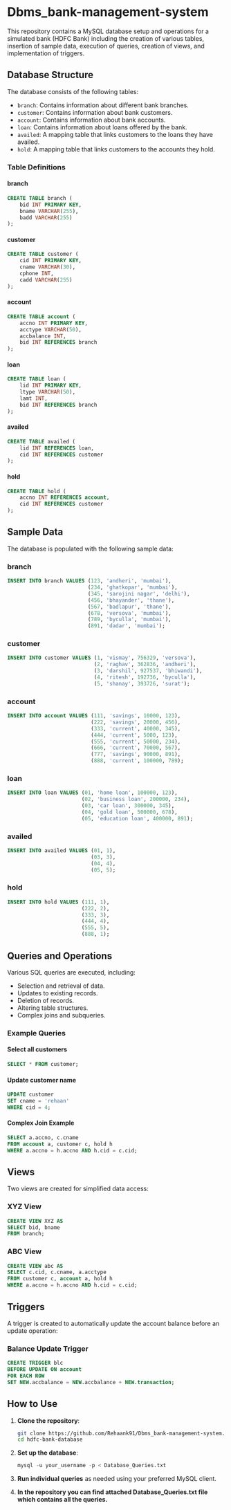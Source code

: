 # Dbms_bank-management-system
This repository contains a MySQL database setup and operations for a simulated bank (HDFC Bank) including the creation of various tables, insertion of sample data, execution of queries, creation of views, and implementation of triggers.

## Database Structure

The database consists of the following tables:
- `branch`: Contains information about different bank branches.
- `customer`: Contains information about bank customers.
- `account`: Contains information about bank accounts.
- `loan`: Contains information about loans offered by the bank.
- `availed`: A mapping table that links customers to the loans they have availed.
- `hold`: A mapping table that links customers to the accounts they hold.

### Table Definitions

#### branch
```sql
CREATE TABLE branch (
    bid INT PRIMARY KEY,
    bname VARCHAR(255),
    badd VARCHAR(255)
);
```

#### customer
```sql
CREATE TABLE customer (
    cid INT PRIMARY KEY,
    cname VARCHAR(30),
    cphone INT,
    cadd VARCHAR(255)
);
```

#### account
```sql
CREATE TABLE account (
    accno INT PRIMARY KEY,
    acctype VARCHAR(50),
    accbalance INT,
    bid INT REFERENCES branch
);
```

#### loan
```sql
CREATE TABLE loan (
    lid INT PRIMARY KEY,
    ltype VARCHAR(50),
    lamt INT,
    bid INT REFERENCES branch
);
```

#### availed
```sql
CREATE TABLE availed (
    lid INT REFERENCES loan,
    cid INT REFERENCES customer
);
```

#### hold
```sql
CREATE TABLE hold (
    accno INT REFERENCES account,
    cid INT REFERENCES customer
);
```

## Sample Data

The database is populated with the following sample data:

### branch
```sql
INSERT INTO branch VALUES (123, 'andheri', 'mumbai'), 
                          (234, 'ghatkopar', 'mumbai'), 
                          (345, 'sarojini nagar', 'delhi'), 
                          (456, 'bhayander', 'thane'), 
                          (567, 'badlapur', 'thane'), 
                          (678, 'versova', 'mumbai'), 
                          (789, 'byculla', 'mumbai'), 
                          (891, 'dadar', 'mumbai');
```

### customer
```sql
INSERT INTO customer VALUES (1, 'vismay', 756329, 'versova'), 
                            (2, 'raghav', 362836, 'andheri'), 
                            (3, 'darshil', 927537, 'bhiwandi'), 
                            (4, 'ritesh', 192736, 'byculla'), 
                            (5, 'shanay', 393726, 'surat');
```

### account
```sql
INSERT INTO account VALUES (111, 'savings', 10000, 123), 
                           (222, 'savings', 20000, 456), 
                           (333, 'current', 40000, 345), 
                           (444, 'current', 5000, 123), 
                           (555, 'current', 50000, 234), 
                           (666, 'current', 70000, 567), 
                           (777, 'savings', 90000, 891), 
                           (888, 'current', 100000, 789);
```

### loan
```sql
INSERT INTO loan VALUES (01, 'home loan', 100000, 123), 
                        (02, 'business loan', 200000, 234), 
                        (03, 'car loan', 300000, 345), 
                        (04, 'gold loan', 500000, 678), 
                        (05, 'education loan', 400000, 891);
```

### availed
```sql
INSERT INTO availed VALUES (01, 1), 
                           (03, 3), 
                           (04, 4), 
                           (05, 5);
```

### hold
```sql
INSERT INTO hold VALUES (111, 1), 
                        (222, 2), 
                        (333, 3), 
                        (444, 4), 
                        (555, 5), 
                        (888, 1);
```

## Queries and Operations

Various SQL queries are executed, including:
- Selection and retrieval of data.
- Updates to existing records.
- Deletion of records.
- Altering table structures.
- Complex joins and subqueries.

### Example Queries

#### Select all customers
```sql
SELECT * FROM customer;
```

#### Update customer name
```sql
UPDATE customer 
SET cname = 'rehaan' 
WHERE cid = 4;
```

#### Complex Join Example
```sql
SELECT a.accno, c.cname 
FROM account a, customer c, hold h 
WHERE a.accno = h.accno AND h.cid = c.cid;
```

## Views

Two views are created for simplified data access:

### XYZ View
```sql
CREATE VIEW XYZ AS 
SELECT bid, bname 
FROM branch;
```

### ABC View
```sql
CREATE VIEW abc AS 
SELECT c.cid, c.cname, a.acctype 
FROM customer c, account a, hold h 
WHERE a.accno = h.accno AND h.cid = c.cid;
```

## Triggers

A trigger is created to automatically update the account balance before an update operation:

### Balance Update Trigger
```sql
CREATE TRIGGER blc 
BEFORE UPDATE ON account 
FOR EACH ROW 
SET NEW.accbalance = NEW.accbalance + NEW.transaction;
```

## How to Use

1. **Clone the repository**:
   ```bash
   git clone https://github.com/Rehaank91/Dbms_bank-management-system.git
   cd hdfc-bank-database
   ```

2. **Set up the database**:
   ```sql
   mysql -u your_username -p < Database_Queries.txt
   ```

3. **Run individual queries** as needed using your preferred MySQL client.

   
4. **In the repository you can find attached Database_Queries.txt file which contains all the queries.**



